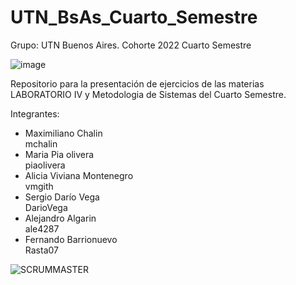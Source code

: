 # UTN_BsAs_Cuarto_Semestre
Grupo: UTN Buenos Aires.  Cohorte 2022 Cuarto Semestre


![image](https://user-images.githubusercontent.com/105835509/232646989-da42f206-b2be-4742-bfff-6aaaa08aaaa0.png)

Repositorio para la presentación de ejercicios de las materias LABORATORIO IV y Metodologia de Sistemas 
 del Cuarto Semestre.

Integrantes: 
- Maximiliano Chalin                                 
       mchalin
- Maria Pia olivera      
       piaolivera
- Alicia Viviana Montenegro           
       vmgith
- Sergio Darío Vega               
       DarioVega
- Alejandro Algarin                
       ale4287
- Fernando Barrionuevo    
       Rasta07
    
![SCRUMMASTER](https://github.com/CodeSystem2022/UTN_BsAs_Cuarto_Semestre/assets/105835509/8d24e3a8-509b-4ad7-82d2-50cc82e2382e)
